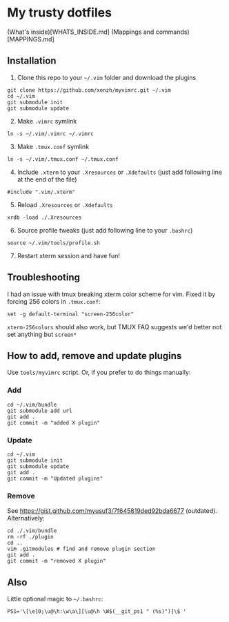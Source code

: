 # My trusty dotfiles

(What's inside)[WHATS\_INSIDE.md]
(Mappings and commands)[MAPPINGS.md]


## Installation
1. Clone this repo to your `~/.vim` folder and download the plugins
```
git clone https://github.com/xenzh/myvimrc.git ~/.vim
cd ~/.vim
git submodule init
git submodule update
```
2. Make `.vimrc` symlink
```
ln -s ~/.vim/.vimrc ~/.vimrc
```
3. Make `.tmux.conf` symlink
```
ln -s ~/.vim/.tmux.conf ~/.tmux.conf
```
4. Include `.xterm` to your `.Xresources` or `.Xdefaults` (just add following line at the end of the file)
```
#include ".vim/.xterm"
```
5. Reload `.Xresources` or `.Xdefaults`
```
xrdb -load ./.Xresources
```
6. Source profile tweaks (just add following line to your `.bashrc`)
```
source ~/.vim/tools/profile.sh
```
7. Restart xterm session and have fun!

## Troubleshooting
I had an issue with tmux breaking xterm color scheme for vim.
Fixed it by forcing 256 colors in `.tmux.conf`:
```
set -g default-terminal "screen-256color"
```
`xterm-256colors` should also work, but TMUX FAQ suggests we'd better not set anything but `screen*`

## How to add, remove and update plugins

Use `tools/myvimrc` script. Or, if you prefer to do things manually:

### Add
```
cd ~/.vim/bundle
git submodule add url
git add .
git commit -m "added X plugin"
```

### Update
```
cd ~/.vim
git submodule init
git submodule update
git add .
git commit -m "Updated plugins"
```

### Remove
See https://gist.github.com/myusuf3/7f645819ded92bda6677 (outdated). Alternatively:
```
cd ./.vim/bundle
rm -rf ./plugin
cd ..
vim .gitmodules # find and remove plugin section
git add .
git commit -m "removed X plugin"
```

## Also
Little optional magic to `~/.bashrc`:
```
PS1='\[\e]0;\u@\h:\w\a\][\u@\h \W$(__git_ps1 " (%s)")]\$ '
```
